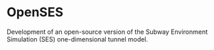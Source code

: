 # OpenSES
Development of an open-source version of the Subway Environment Simulation (SES) one-dimensional tunnel model.
